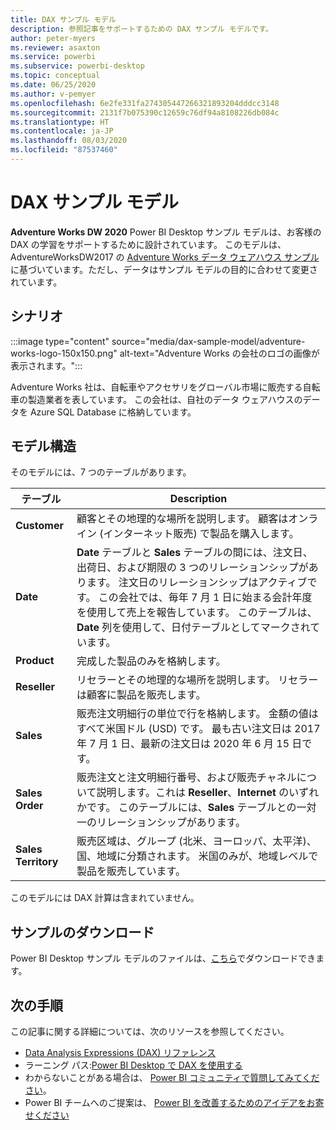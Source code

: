 ```yaml
---
title: DAX サンプル モデル
description: 参照記事をサポートするための DAX サンプル モデルです。
author: peter-myers
ms.reviewer: asaxton
ms.service: powerbi
ms.subservice: powerbi-desktop
ms.topic: conceptual
ms.date: 06/25/2020
ms.author: v-pemyer
ms.openlocfilehash: 6e2fe331fa274305447266321893204dddcc3148
ms.sourcegitcommit: 2131f7b075390c12659c76df94a8108226db084c
ms.translationtype: HT
ms.contentlocale: ja-JP
ms.lasthandoff: 08/03/2020
ms.locfileid: "87537460"
---
```

# <a name="dax-sample-model"></a>DAX サンプル モデル

**Adventure Works DW 2020** Power BI Desktop サンプル モデルは、お客様の DAX の学習をサポートするために設計されています。 このモデルは、AdventureWorksDW2017 の [Adventure Works データ ウェアハウス サンプル](/sql/samples/adventureworks-install-configure#data-warehouse-downloads)に基づいています。ただし、データはサンプル モデルの目的に合わせて変更されています。

## <a name="scenario"></a>シナリオ

:::image type="content" source="media/dax-sample-model/adventure-works-logo-150x150.png" alt-text="Adventure Works の会社のロゴの画像が表示されます。":::

Adventure Works 社は、自転車やアクセサリをグローバル市場に販売する自転車の製造業者を表しています。 この会社は、自社のデータ ウェアハウスのデータを Azure SQL Database に格納しています。

## <a name="model-structure"></a>モデル構造

そのモデルには、7 つのテーブルがあります。

|テーブル|Description|
|-----|-------|
|**Customer**|顧客とその地理的な場所を説明します。 顧客はオンライン (インターネット販売) で製品を購入します。|
|**Date**|**Date** テーブルと **Sales** テーブルの間には、注文日、出荷日、および期限の 3 つのリレーションシップがあります。 注文日のリレーションシップはアクティブです。 この会社では、毎年 7 月 1 日に始まる会計年度を使用して売上を報告しています。 このテーブルは、**Date** 列を使用して、日付テーブルとしてマークされています。|
|**Product**|完成した製品のみを格納します。|
|**Reseller**|リセラーとその地理的な場所を説明します。 リセラーは顧客に製品を販売します。|
|**Sales**|販売注文明細行の単位で行を格納します。 金額の値はすべて米国ドル (USD) です。 最も古い注文日は 2017 年 7 月 1 日、最新の注文日は 2020 年 6 月 15 日です。|
|**Sales Order**|販売注文と注文明細行番号、および販売チャネルについて説明します。これは **Reseller**、**Internet** のいずれかです。 このテーブルには、**Sales** テーブルとの一対一のリレーションシップがあります。|
|**Sales Territory**|販売区域は、グループ (北米、ヨーロッパ、太平洋)、国、地域に分類されます。 米国のみが、地域レベルで製品を販売しています。|

このモデルには DAX 計算は含まれていません。

## <a name="download-sample"></a>サンプルのダウンロード

Power BI Desktop サンプル モデルのファイルは、[こちら](https://aka.ms/dax-docs-sample-file)でダウンロードできます。

## <a name="next-steps"></a>次の手順

この記事に関する詳細については、次のリソースを参照してください。

- [Data Analysis Expressions (DAX) リファレンス](/dax/)
- ラーニング パス:[Power BI Desktop で DAX を使用する](https://docs.microsoft.com/learn/paths/dax-power-bi/)
- わからないことがある場合は、 [Power BI コミュニティで質問してみてください](https://community.powerbi.com/)。
- Power BI チームへのご提案は、 [Power BI を改善するためのアイデアをお寄せください](https://ideas.powerbi.com)
